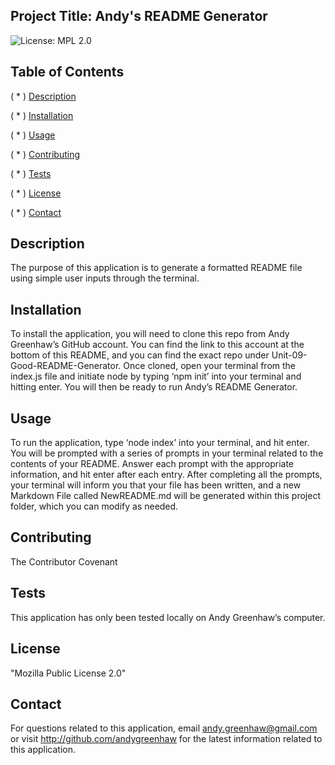 ## Project Title: Andy's README Generator

![License: MPL 2.0](https://img.shields.io/badge/License-MPL%202.0-brightgreen.svg)

## Table of Contents

( * ) [Description](##-Description)

( * ) [Installation](##-Installation)

( * ) [Usage](##-Usage)

( * ) [Contributing](##-Contributing)

( * ) [Tests](##-Tests)

( * ) [License](##-License)

( * ) [Contact](##-Contact)


## Description

The purpose of this application is to generate a formatted README file using simple user inputs through the terminal.

## Installation

To install the application, you will need to clone this repo from Andy Greenhaw’s GitHub account. You can find the link to this account at the bottom of this README, and you can find the exact repo under Unit-09-Good-README-Generator. Once cloned, open your terminal from the index.js file and initiate node by typing ‘npm init’ into your terminal and hitting enter. You will then be ready to run Andy’s README Generator.

## Usage

To run the application, type ‘node index’ into your terminal, and hit enter. You will be prompted with a series of prompts in your terminal related to the contents of your README. Answer each prompt with the appropriate information, and hit enter after each entry. After completing all the prompts, your terminal will inform you that your file has been written, and a new Markdown File called NewREADME.md will be generated within this project folder, which you can modify as needed.

## Contributing

The Contributor Covenant

## Tests

This application has only been tested locally on Andy Greenhaw’s computer.

## License

"Mozilla Public License 2.0"

## Contact

For questions related to this application, email andy.greenhaw@gmail.com or visit http://github.com/andygreenhaw for the latest information related to this application.

